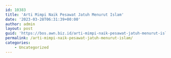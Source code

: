 ```yaml
---
id: 10383
title: 'Arti Mimpi Naik Pesawat Jatuh Menurut Islam'
date: '2023-03-28T06:31:39+00:00'
author: admin
layout: post
guid: 'https://bos.awn.biz.id/arti-mimpi-naik-pesawat-jatuh-menurut-islam/'
permalink: /arti-mimpi-naik-pesawat-jatuh-menurut-islam/
categories:
    - Uncategorized
---
```


